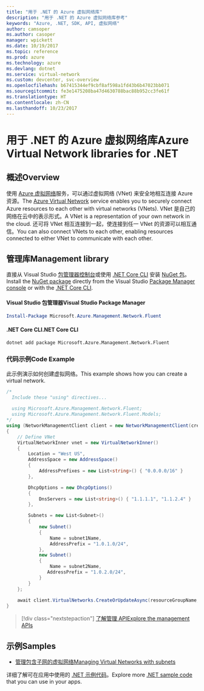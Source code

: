 ```yaml
---
title: "用于 .NET 的 Azure 虚拟网络库"
description: "用于 .NET 的 Azure 虚拟网络库参考"
keywords: "Azure, .NET, SDK, API, 虚拟网络"
author: camsoper
ms.author: casoper
manager: wpickett
ms.date: 10/19/2017
ms.topic: reference
ms.prod: azure
ms.technology: azure
ms.devlang: dotnet
ms.service: virtual-network
ms.custom: devcenter, svc-overview
ms.openlocfilehash: b67415344ef9cbf8af598a1fd43b6b47023bb071
ms.sourcegitcommit: fe3e1475208ba47d4630788bac88b952cc3fe61f
ms.translationtype: HT
ms.contentlocale: zh-CN
ms.lasthandoff: 10/23/2017
---
```

# <a name="azure-virtual-network-libraries-for-net"></a><span data-ttu-id="838e8-104">用于 .NET 的 Azure 虚拟网络库</span><span class="sxs-lookup"><span data-stu-id="838e8-104">Azure Virtual Network libraries for .NET</span></span>

## <a name="overview"></a><span data-ttu-id="838e8-105">概述</span><span class="sxs-lookup"><span data-stu-id="838e8-105">Overview</span></span>
<span data-ttu-id="838e8-106">使用 [Azure 虚拟网络](/azure/virtual-network/virtual-networks-overview)服务，可以通过虚拟网络 (VNet) 来安全地相互连接 Azure 资源。</span><span class="sxs-lookup"><span data-stu-id="838e8-106">The [Azure Virtual Network](/azure/virtual-network/virtual-networks-overview) service enables you to securely connect Azure resources to each other with virtual networks (VNets).</span></span> <span data-ttu-id="838e8-107">VNet 是自己的网络在云中的表示形式。</span><span class="sxs-lookup"><span data-stu-id="838e8-107">A VNet is a representation of your own network in the cloud.</span></span> <span data-ttu-id="838e8-108">还可将 VNet 相互连接到一起，使连接到任一 VNet 的资源可以相互通信。</span><span class="sxs-lookup"><span data-stu-id="838e8-108">You can also connect VNets to each other, enabling resources connected to either VNet to communicate with each other.</span></span> 

## <a name="management-library"></a><span data-ttu-id="838e8-109">管理库</span><span class="sxs-lookup"><span data-stu-id="838e8-109">Management library</span></span>

<span data-ttu-id="838e8-110">直接从 Visual Studio [包管理器控制台][PackageManager]或使用 [.NET Core CLI][DotNetCLI] 安装 [NuGet 包](https://www.nuget.org/packages/Microsoft.Azure.Management.Network.Fluent)。</span><span class="sxs-lookup"><span data-stu-id="838e8-110">Install the [NuGet package](https://www.nuget.org/packages/Microsoft.Azure.Management.Network.Fluent) directly from the Visual Studio [Package Manager console][PackageManager] or with the [.NET Core CLI][DotNetCLI].</span></span>

#### <a name="visual-studio-package-manager"></a><span data-ttu-id="838e8-111">Visual Studio 包管理器</span><span class="sxs-lookup"><span data-stu-id="838e8-111">Visual Studio Package Manager</span></span>

```powershell
Install-Package Microsoft.Azure.Management.Network.Fluent
```

#### <a name="net-core-cli"></a><span data-ttu-id="838e8-112">.NET Core CLI</span><span class="sxs-lookup"><span data-stu-id="838e8-112">.NET Core CLI</span></span>

```bash
dotnet add package Microsoft.Azure.Management.Network.Fluent
```

### <a name="code-example"></a><span data-ttu-id="838e8-113">代码示例</span><span class="sxs-lookup"><span data-stu-id="838e8-113">Code Example</span></span>
<span data-ttu-id="838e8-114">此示例演示如何创建虚拟网络。</span><span class="sxs-lookup"><span data-stu-id="838e8-114">This example shows how you can create a virtual network.</span></span>

```csharp
/* 
  Include these "using" directives...
  
  using Microsoft.Azure.Management.Network.Fluent;
  using Microsoft.Azure.Management.Network.Fluent.Models;
*/
using (NetworkManagementClient client = new NetworkManagementClient(credentials))
{
    // Define VNet
    VirtualNetworkInner vnet = new VirtualNetworkInner()
    {
        Location = "West US",
        AddressSpace = new AddressSpace()
        {
            AddressPrefixes = new List<string>() { "0.0.0.0/16" }
        },

        DhcpOptions = new DhcpOptions()
        {
            DnsServers = new List<string>() { "1.1.1.1", "1.1.2.4" }
        },

        Subnets = new List<Subnet>()
        {
            new Subnet()
            {
                Name = subnet1Name,
                AddressPrefix = "1.0.1.0/24",
            },
            new Subnet()
            {
                Name = subnet2Name,
               AddressPrefix = "1.0.2.0/24",
            }
        }
    };
    
    await client.VirtualNetworks.CreateOrUpdateAsync(resourceGroupName, vNetName, vnet);
}

```

> [!div class="nextstepaction"]
> [<span data-ttu-id="838e8-115">了解管理 API</span><span class="sxs-lookup"><span data-stu-id="838e8-115">Explore the management APIs</span></span>](/dotnet/api/overview/azure/network/management)

## <a name="samples"></a><span data-ttu-id="838e8-116">示例</span><span class="sxs-lookup"><span data-stu-id="838e8-116">Samples</span></span>
- [<span data-ttu-id="838e8-117">管理包含子网的虚拟网络</span><span class="sxs-lookup"><span data-stu-id="838e8-117">Managing Virtual Networks with subnets</span></span>](https://github.com/Azure-Samples/network-dotnet-manage-virtual-network)

<span data-ttu-id="838e8-118">详细了解可在应用中使用的 [.NET 示例代码](https://azure.microsoft.com/resources/samples/?platform=dotnet)。</span><span class="sxs-lookup"><span data-stu-id="838e8-118">Explore more [.NET sample code](https://azure.microsoft.com/resources/samples/?platform=dotnet) that you can use in your apps.</span></span>


[PackageManager]: https://docs.microsoft.com/nuget/tools/package-manager-console 
[DotNetCLI]: https://docs.microsoft.com/dotnet/core/tools/dotnet-add-package 

